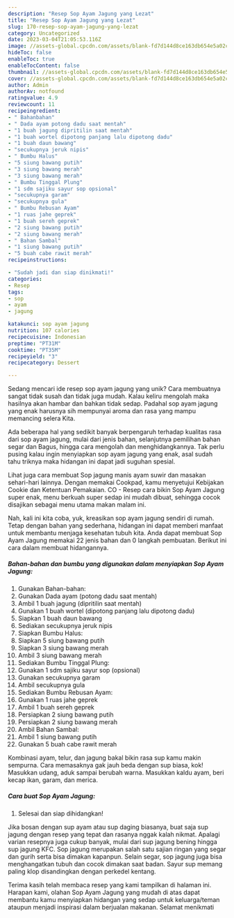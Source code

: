 ```yaml
---
description: "Resep Sop Ayam Jagung yang Lezat"
title: "Resep Sop Ayam Jagung yang Lezat"
slug: 170-resep-sop-ayam-jagung-yang-lezat
category: Uncategorized
date: 2023-03-04T21:05:53.116Z
image: //assets-global.cpcdn.com/assets/blank-fd7d144d8ce163db654e5a02c40b08a2775adb7897d16e4062681dc7e1b2800f.png
hideToc: false
enableToc: true
enableTocContent: false
thumbnail: //assets-global.cpcdn.com/assets/blank-fd7d144d8ce163db654e5a02c40b08a2775adb7897d16e4062681dc7e1b2800f.png
cover: //assets-global.cpcdn.com/assets/blank-fd7d144d8ce163db654e5a02c40b08a2775adb7897d16e4062681dc7e1b2800f.png
author: Admin
authorAv: notfound
ratingvalue: 4.9
reviewcount: 11
recipeingredient:
- " Bahanbahan"
- " Dada ayam potong dadu saat mentah"
- "1 buah jagung dipritilin saat mentah"
- "1 buah wortel dipotong panjang lalu dipotong dadu"
- "1 buah daun bawang"
- "secukupnya jeruk nipis"
- " Bumbu Halus"
- "5 siung bawang putih"
- "3 siung bawang merah"
- "3 siung bawang merah"
- " Bumbu Tinggal Plung"
- "1 sdm sajiku sayur sop opsional"
- "secukupnya garam"
- "secukupnya gula"
- " Bumbu Rebusan Ayam"
- "1 ruas jahe geprek"
- "1 buah sereh geprek"
- "2 siung bawang putih"
- "2 siung bawang merah"
- " Bahan Sambal"
- "1 siung bawang putih"
- "5 buah cabe rawit merah"
recipeinstructions:

- "Sudah jadi dan siap dinikmati!"
categories:
- Resep
tags:
- sop
- ayam
- jagung

katakunci: sop ayam jagung 
nutrition: 107 calories
recipecuisine: Indonesian
preptime: "PT31M"
cooktime: "PT35M"
recipeyield: "3"
recipecategory: Dessert

---
```





Sedang mencari ide resep sop ayam jagung yang unik? Cara membuatnya sangat tidak susah dan tidak juga mudah. Kalau keliru mengolah maka hasilnya akan hambar dan bahkan tidak sedap. Padahal sop ayam jagung yang enak harusnya sih mempunyai aroma dan rasa yang mampu memancing selera Kita.





Ada beberapa hal yang sedikit banyak berpengaruh terhadap kualitas rasa dari sop ayam jagung, mulai dari jenis bahan, selanjutnya pemilihan bahan segar dan Bagus, hingga cara mengolah dan menghidangkannya. Tak perlu pusing kalau ingin menyiapkan sop ayam jagung yang enak,      asal sudah tahu triknya maka hidangan ini dapat jadi suguhan spesial.














Lihat juga cara membuat Sop jagung manis ayam suwir dan masakan sehari-hari lainnya. Dengan memakai Cookpad, kamu menyetujui Kebijakan Cookie dan Ketentuan Pemakaian. CO - Resep cara bikin Sop Ayam Jagung super enak, menu berkuah super sedap ini mudah dibuat, sehingga cocok disajikan sebagai menu utama makan malam ini.






Nah, kali ini kita coba, yuk, kreasikan sop ayam jagung sendiri di rumah. Tetap dengan bahan yang sederhana, hidangan ini dapat memberi manfaat untuk membantu menjaga kesehatan tubuh kita. Anda dapat membuat Sop Ayam Jagung memakai 22 jenis bahan dan 0 langkah pembuatan. Berikut ini cara dalam membuat hidangannya.

<!--inarticleads1-->

##### Bahan-bahan dan bumbu yang digunakan dalam menyiapkan Sop Ayam Jagung:

1. Gunakan  Bahan-bahan:
1. Gunakan  Dada ayam (potong dadu saat mentah)
1. Ambil 1 buah jagung (dipritilin saat mentah)
1. Gunakan 1 buah wortel (dipotong panjang lalu dipotong dadu)
1. Siapkan 1 buah daun bawang
1. Sediakan secukupnya jeruk nipis
1. Siapkan  Bumbu Halus:
1. Siapkan 5 siung bawang putih
1. Siapkan 3 siung bawang merah
1. Ambil 3 siung bawang merah
1. Sediakan  Bumbu Tinggal Plung:
1. Gunakan 1 sdm sajiku sayur sop (opsional)
1. Gunakan secukupnya garam
1. Ambil secukupnya gula
1. Sediakan  Bumbu Rebusan Ayam:
1. Gunakan 1 ruas jahe geprek
1. Ambil 1 buah sereh geprek
1. Persiapkan 2 siung bawang putih
1. Persiapkan 2 siung bawang merah
1. Ambil  Bahan Sambal:
1. Ambil 1 siung bawang putih
1. Gunakan 5 buah cabe rawit merah


Kombinasi ayam, telur, dan jagung bakal bikin rasa sup kamu makin sempurna. Cara memasaknya gak jauh beda dengan sup biasa, kok! Masukkan udang, aduk sampai berubah warna. Masukkan kaldu ayam, beri kecap ikan, garam, dan merica. 

<!--inarticleads2-->

##### Cara buat Sop Ayam Jagung:


1. Selesai dan siap dihidangkan!

Jika bosan dengan sup ayam atau sup daging biasanya, buat saja sup jagung dengan resep yang tepat dan rasanya nggak kalah nikmat. Apalagi varian resepnya juga cukup banyak, mulai dari sup jagung bening hingga sup jagung KFC. Sop jagung merupakan salah satu sajian ringan yang segar dan gurih serta bisa dimakan kapanpun. Selain segar, sop jagung juga bisa menghangatkan tubuh dan cocok dimakan saat badan. Sayur sup memang paling klop disandingkan dengan perkedel kentang. 

Terima kasih telah membaca resep yang kami tampilkan di halaman ini. Harapan kami, olahan Sop Ayam Jagung yang mudah di atas dapat membantu kamu menyiapkan hidangan yang sedap untuk keluarga/teman ataupun menjadi inspirasi dalam berjualan makanan. Selamat menikmati
